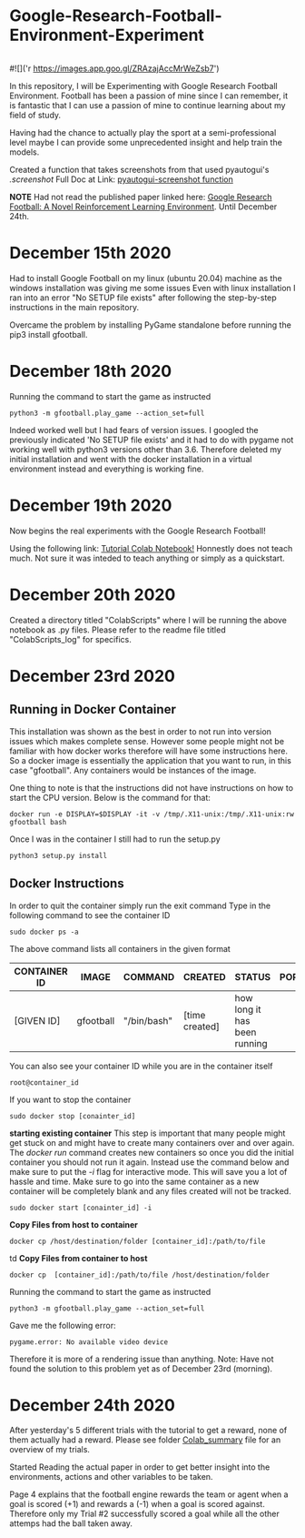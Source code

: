 # Google-Research-Football-Environment-Experiment

![<img src="https://images.app.goo.gl/ZRAzajAccMrWeZsb7">](https://images.app.goo.gl/ZRAzajAccMrWeZsb7)

#![]('r https://images.app.goo.gl/ZRAzajAccMrWeZsb7')

In this repository, I will be Experimenting with Google Research Football Environment.
Football has been a passion of mine since I can remember, it is fantastic that I can use a passion of mine to continue learning about my field of study.

Having had the chance to actually play the sport at a semi-professional level maybe I can provide some unprecedented insight and help train the models.

Created a function that takes screenshots from that used pyautogui's _.screenshot_
Full Doc at Link: [pyautogui-screenshot function](https://pyautogui.readthedocs.io/en/latest/screenshot.html)

**NOTE** Had not read the published paper linked here: [Google Research Football: A Novel Reinforcement Learning Environment](https://arxiv.org/pdf/1907.11180.pdf). Until December 24th.

# December 15th 2020
Had to install Google Football on my linux (ubuntu 20.04) machine as the windows installation was giving me some issues
Even with linux installation I ran into an error "No SETUP file exists" after following the step-by-step instructions in the main
repository.

Overcame the problem by installing PyGame standalone before running the pip3 install gfootball.

# December 18th 2020
Running the command to start the game as instructed

```console
python3 -m gfootball.play_game --action_set=full
```
Indeed worked well but I had fears of version issues. I googled the previously indicated 'No SETUP file exists' and it had to do with pygame not working well with python3 versions other than 3.6. Therefore deleted my initial installation and went with the docker installation in a virtual environment instead and everything is working fine.

# December 19th 2020
Now begins the real experiments with the Google Research Football!

Using the following link: [Tutorial Colab Notebook!](https://colab.research.google.com/github/google-research/football/blob/master/gfootball/colabs/gfootball_example_from_prebuild.ipynb) 
Honnestly does not teach much. Not sure it was inteded to teach anything or simply as a quickstart.


# December 20th 2020
Created a directory titled "ColabScripts" where I will be running the above notebook as .py files.
Please refer to the readme file titled "ColabScripts\_log" for specifics.

# December 23rd 2020
## Running in Docker Container

This installation was shown as the best in order to not run into version issues which makes complete sense.
However some people might not be familiar with how docker works therefore will have some instructions here.
So a docker image is essentially the application that you want to run, in this case "gfootball".
Any containers would be instances of the image.

One thing to note is that the instructions did not have instructions on how to start the CPU version.
Below is the command for that:

```console
docker run -e DISPLAY=$DISPLAY -it -v /tmp/.X11-unix:/tmp/.X11-unix:rw gfootball bash
```
Once I was in the container I still had to run the setup.py 

```console
python3 setup.py install
```

## Docker Instructions
In order to quit the container simply run the exit command
Type in the following command to see the container ID

```console
sudo docker ps -a
```
The above command lists all containers in the given format

| CONTAINER ID | IMAGE     | COMMAND     | CREATED        | STATUS                       | PORTS | NAMES         |
|--------------|-----------|-------------|----------------|------------------------------|-------|---------------|
| [GIVEN ID]   | gfootball | "/bin/bash" | [time created] | how long it has been running |       | [random name] |


You can also see your container ID while you are in the container itself
```console
root@container_id
```

If you want to stop the container
```console
sudo docker stop [conainter_id]
```

**starting existing container**
This step is important that many people might get stuck on and might have to create many containers over and over again.
The *docker run* command creates new containers so once you did the initial container you should not run it again.
Instead use the command below and make sure to put the *-i* flag for interactive mode.
This will save you a lot of hassle and time.
Make sure to go into the same container as a new container will be completely blank and any files created will not be tracked.
```console
sudo docker start [conainter_id] -i
```

**Copy Files from host to container**
```console
docker cp /host/destination/folder [container_id]:/path/to/file 
```
td
**Copy Files from container to host**
```console
docker cp  [container_id]:/path/to/file /host/destination/folder
```

Running the command to start the game as instructed
```console
python3 -m gfootball.play_game --action_set=full
```

Gave me the following error:
```console
pygame.error: No available video device
```
Therefore it is more of a rendering issue than anything.
Note: Have not found the solution to this problem yet as of December 23rd (morning).


# December 24th 2020
After yesterday's 5 different trials with the tutorial to get a reward, none of them actually had a reward.
Please see folder [Colab_summary](https://github.com/GateraGael/Google-Research-Football-Environment-Experiment/blob/main/ColabTutorial/colab_summary.md) file for an overview of my trials.

Started Reading the actual paper in order to get better insight into the environments, actions and other variables to be taken.

Page 4 explains that the football engine rewards the team or agent when a goal is scored (+1) and rewards a (-1) when a goal is scored against.
Therefore only my Trial #2 successfully scored a goal while all the other attemps had the ball taken away.




